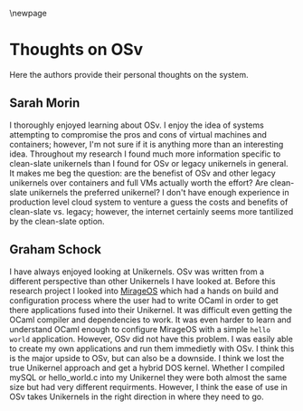 \newpage

# Thoughts on OSv

Here the authors provide their personal thoughts on the system.

## Sarah Morin

I thoroughly enjoyed learning about OSv. I enjoy the idea of systems attempting to compromise the pros and cons of virtual machines and containers; however, I'm not sure if it is anything more than an interesting idea. Throughout my research I found much more information specific to clean-slate unikernels than I found for OSv or legacy unikernels in general. It makes me beg the question: are the benefist of OSv and other legacy unikernels over containers and full VMs actually worth the effort? Are clean-slate unikernels the preferred unikernel? I don't have enough experience in production level cloud system to venture a guess the costs and benefits of clean-slate vs. legacy; however, the internet certainly seems more tantilized by the clean-slate option.

## Graham Schock
I have always enjoyed looking at Unikernels. OSv was written from a different perspective than other Unikernels I have looked at. Before this research project I looked into [MirageOS](https://github.com/mirage/mirage) which had a hands on build and configuration process where the user had to write OCaml in order to get there applications fused into their Unikernel. It was difficult even getting the OCaml compiler and dependencies to work. It was even harder to learn and understand OCaml enough to configure MirageOS with a simple `hello world` application. However, OSv did not have this problem. I was easily able to create my own applications and run them immedietly with OSv. I think this is the major upside to OSv, but can also be a downside. I think we lost the true Unikernel approach and get a hybrid DOS kernel. Whether I compiled mySQL or hello_world.c into my Unikernel they were both almost the same size but had very different requirments. However, I think the ease of use in OSv takes Unikernels in the right direction in where they need to go. 

